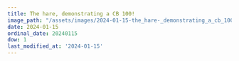 ```yaml
---
title: The hare, demonstrating a CB 100!
image_path: "/assets/images/2024-01-15-the_hare-_demonstrating_a_cb_100-.jpeg"
date: 2024-01-15
ordinal_date: 20240115
dow: 1
last_modified_at: '2024-01-15'
---
```

